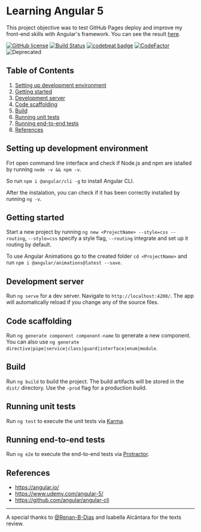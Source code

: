 # Learning Angular 5

This project objective was to test GitHub Pages deploy and improve my front-end skills with Angular's framework. You can see the result [here](https://victorpereiradepaula.github.io/learning-angular5/).

[![GitHub license](https://img.shields.io/github/license/victorpereiradepaula/learning-angular5)](https://github.com/victorpereiradepaula/learning-angular5/blob/master/LICENSE)
[![Build Status](https://travis-ci.org/victorpereiradepaula/learning-angular5.svg?branch=master)](https://travis-ci.org/victorpereiradepaula/learning-angular5)
[![codebeat badge](https://codebeat.co/badges/00d03e0e-e901-484c-ba8d-4aad7c3f473d)](https://codebeat.co/projects/github-com-victorpereiradepaula-learning-angular5-master)
[![CodeFactor](https://www.codefactor.io/repository/github/victorpereiradepaula/learning-angular5/badge)](https://www.codefactor.io/repository/github/victorpereiradepaula/learning-angular5)
![Deprecated](https://img.shields.io/badge/-deprecated-critical)

## Table of Contents

1. [Setting up development environment](#setting-up-development-environment)
1. [Getting started](#getting-started)
1. [Development server](#development-server)
1. [Code scaffolding](#code-scaffolding)
1. [Build](#build)
1. [Running unit tests](#running-unit-tests)
1. [Running end-to-end tests](#running-end-to-end-tests)
1. [References](#references)

## Setting up development environment

Firt open command line interface and check if Node.js and npm are istalled by running `node -v && npm -v`.

So run `npm i @angular/cli -g` to install Angular CLI.

After the instalation, you can check if it has been correctly installed by running `ng -v`.

## Getting started

Start a new project by running `ng new <ProjectName> --style=css --routing`, `--style=css` specify a style flag, `--routing` integrate and set up it routing by default.

To use Angular Animations go to the created folder `cd <ProjectName>` and run `npm i @angular/animations@latest --save`.


## Development server

Run `ng serve` for a dev server. Navigate to `http://localhost:4200/`. The app will automatically reload if you change any of the source files.

## Code scaffolding

Run `ng generate component component-name` to generate a new component. You can also use `ng generate directive|pipe|service|class|guard|interface|enum|module`.

## Build

Run `ng build` to build the project. The build artifacts will be stored in the `dist/` directory. Use the `-prod` flag for a production build.

## Running unit tests

Run `ng test` to execute the unit tests via [Karma](https://karma-runner.github.io).

## Running end-to-end tests

Run `ng e2e` to execute the end-to-end tests via [Protractor](http://www.protractortest.org/).

## References

- <https://angular.io/>
- <https://www.udemy.com/angular-5/>
- <https://github.com/angular/angular-cli>

<hr>

A special thanks to <a href="https://github.com/Renan-B-Dias">@Renan-B-Dias</a> and Isabella Alcântara for the texts review.
